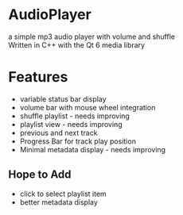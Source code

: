 # AudioPlayer
a simple mp3 audio player with volume and shuffle<br/>
Written in C++ with the Qt 6 media library<br/>

# Features
* variable status bar display
* volume bar with mouse wheel integration
* shuffle playlist - needs improving
* playlist view - needs improving
* previous and next track
* Progress Bar for track play position
* Minimal metadata display - needs improving

## Hope to Add
* click to select playlist item
* better metadata display
